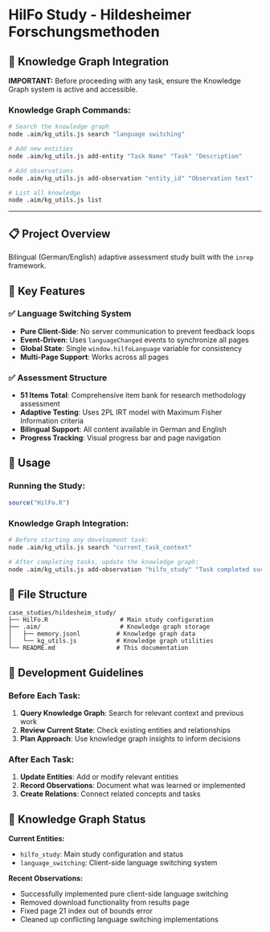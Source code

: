 # HilFo Study - Hildesheimer Forschungsmethoden

## 🧠 Knowledge Graph Integration

**IMPORTANT:** Before proceeding with any task, ensure the Knowledge Graph system is active and accessible.

### Knowledge Graph Commands:
```bash
# Search the knowledge graph
node .aim/kg_utils.js search "language switching"

# Add new entities
node .aim/kg_utils.js add-entity "Task Name" "Task" "Description"

# Add observations
node .aim/kg_utils.js add-observation "entity_id" "Observation text"

# List all knowledge
node .aim/kg_utils.js list
```

---

## 📋 Project Overview

Bilingual (German/English) adaptive assessment study built with the `inrep` framework.

## 🎯 Key Features

### ✅ Language Switching System
- **Pure Client-Side**: No server communication to prevent feedback loops
- **Event-Driven**: Uses `languageChanged` events to synchronize all pages
- **Global State**: Single `window.hilfoLanguage` variable for consistency
- **Multi-Page Support**: Works across all pages

### ✅ Assessment Structure
- **51 Items Total**: Comprehensive item bank for research methodology assessment
- **Adaptive Testing**: Uses 2PL IRT model with Maximum Fisher Information criteria
- **Bilingual Support**: All content available in German and English
- **Progress Tracking**: Visual progress bar and page navigation

## 🚀 Usage

### Running the Study:
```r
source("HilFo.R")
```

### Knowledge Graph Integration:
```bash
# Before starting any development task:
node .aim/kg_utils.js search "current_task_context"

# After completing tasks, update the knowledge graph:
node .aim/kg_utils.js add-observation "hilfo_study" "Task completed successfully"
```

## 📁 File Structure

```
case_studies/hildesheim_study/
├── HilFo.R                    # Main study configuration
├── .aim/                      # Knowledge graph storage
│   ├── memory.jsonl          # Knowledge graph data
│   └── kg_utils.js           # Knowledge graph utilities
└── README.md                 # This documentation
```

## 🔧 Development Guidelines

### Before Each Task:
1. **Query Knowledge Graph**: Search for relevant context and previous work
2. **Review Current State**: Check existing entities and relationships
3. **Plan Approach**: Use knowledge graph insights to inform decisions

### After Each Task:
1. **Update Entities**: Add or modify relevant entities
2. **Record Observations**: Document what was learned or implemented
3. **Create Relations**: Connect related concepts and tasks

## 📝 Knowledge Graph Status

**Current Entities:**
- `hilfo_study`: Main study configuration and status
- `language_switching`: Client-side language switching system

**Recent Observations:**
- Successfully implemented pure client-side language switching
- Removed download functionality from results page
- Fixed page 21 index out of bounds error
- Cleaned up conflicting language switching implementations